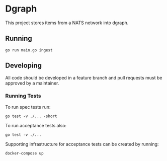 # Dgraph

This project stores items from a NATS network into dgraph.

## Running

```shell
go run main.go ingest
```

## Developing

All code should be developed in a feature branch and pull requests must be approved by a maintainer.

### Running Tests

To run spec tests run:

```shell
go test -v ./... -short
```

To run acceptance tests also:

```shell
go test -v ./...
```

Supporting infrastructure for acceptance tests can be created by running:

```shell
docker-compose up
```